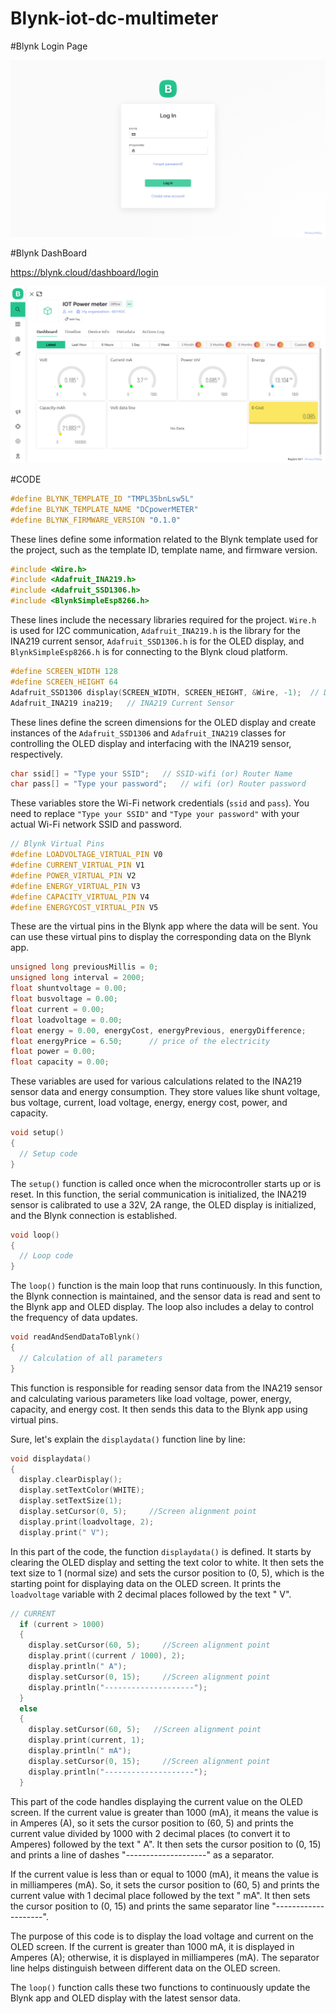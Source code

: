 # Blynk-iot-dc-multimeter
#Blynk Login Page 

![Loginpage](Image/Login.png)


#Blynk DashBoard


https://blynk.cloud/dashboard/login


![Blynk DashBoard](<Image/Blynk dashboard.png>)


#CODE

```cpp
#define BLYNK_TEMPLATE_ID "TMPL35bnLsw5L"
#define BLYNK_TEMPLATE_NAME "DCpowerMETER"
#define BLYNK_FIRMWARE_VERSION "0.1.0"
```
These lines define some information related to the Blynk template used for the project, such as the template ID, template name, and firmware version.

```cpp
#include <Wire.h>
#include <Adafruit_INA219.h>
#include <Adafruit_SSD1306.h>
#include <BlynkSimpleEsp8266.h>
```
These lines include the necessary libraries required for the project. `Wire.h` is used for I2C communication, `Adafruit_INA219.h` is the library for the INA219 current sensor, `Adafruit_SSD1306.h` is for the OLED display, and `BlynkSimpleEsp8266.h` is for connecting to the Blynk cloud platform.

```cpp
#define SCREEN_WIDTH 128
#define SCREEN_HEIGHT 64
Adafruit_SSD1306 display(SCREEN_WIDTH, SCREEN_HEIGHT, &Wire, -1);  // Display 
Adafruit_INA219 ina219;   // INA219 Current Sensor
```
These lines define the screen dimensions for the OLED display and create instances of the `Adafruit_SSD1306` and `Adafruit_INA219` classes for controlling the OLED display and interfacing with the INA219 sensor, respectively.

```cpp
char ssid[] = "Type your SSID";   // SSID-wifi (or) Router Name
char pass[] = "Type your password";   // wifi (or) Router password
```
These variables store the Wi-Fi network credentials (`ssid` and `pass`). You need to replace `"Type your SSID"` and `"Type your password"` with your actual Wi-Fi network SSID and password.

```cpp
// Blynk Virtual Pins
#define LOADVOLTAGE_VIRTUAL_PIN V0    
#define CURRENT_VIRTUAL_PIN V1    
#define POWER_VIRTUAL_PIN V2
#define ENERGY_VIRTUAL_PIN V3
#define CAPACITY_VIRTUAL_PIN V4
#define ENERGYCOST_VIRTUAL_PIN V5
```
These are the virtual pins in the Blynk app where the data will be sent. You can use these virtual pins to display the corresponding data on the Blynk app.

```cpp
unsigned long previousMillis = 0;
unsigned long interval = 2000;
float shuntvoltage = 0.00;
float busvoltage = 0.00;
float current = 0.00;
float loadvoltage = 0.00;
float energy = 0.00, energyCost, energyPrevious, energyDifference;
float energyPrice = 6.50;      // price of the electricity
float power = 0.00;
float capacity = 0.00;
```
These variables are used for various calculations related to the INA219 sensor data and energy consumption. They store values like shunt voltage, bus voltage, current, load voltage, energy, energy cost, power, and capacity.

```cpp
void setup()
{
  // Setup code
}
```
The `setup()` function is called once when the microcontroller starts up or is reset. In this function, the serial communication is initialized, the INA219 sensor is calibrated to use a 32V, 2A range, the OLED display is initialized, and the Blynk connection is established.

```cpp
void loop()
{
  // Loop code
}
```
The `loop()` function is the main loop that runs continuously. In this function, the Blynk connection is maintained, and the sensor data is read and sent to the Blynk app and OLED display. The loop also includes a delay to control the frequency of data updates.

```cpp
void readAndSendDataToBlynk()
{
  // Calculation of all parameters
}
```
This function is responsible for reading sensor data from the INA219 sensor and calculating various parameters like load voltage, power, energy, capacity, and energy cost. It then sends this data to the Blynk app using virtual pins.

Sure, let's explain the `displaydata()` function line by line:

```cpp
void displaydata()
{
  display.clearDisplay();
  display.setTextColor(WHITE);
  display.setTextSize(1);
  display.setCursor(0, 5);     //Screen alignment point
  display.print(loadvoltage, 2);
  display.print(" V");
```
In this part of the code, the function `displaydata()` is defined. It starts by clearing the OLED display and setting the text color to white. It then sets the text size to 1 (normal size) and sets the cursor position to (0, 5), which is the starting point for displaying data on the OLED screen. It prints the `loadvoltage` variable with 2 decimal places followed by the text " V".

```cpp
// CURRENT
  if (current > 1000)
  {
    display.setCursor(60, 5);     //Screen alignment point
    display.print((current / 1000), 2);
    display.println(" A");
    display.setCursor(0, 15);     //Screen alignment point
    display.println("--------------------");
  }
  else
  {
    display.setCursor(60, 5);   //Screen alignment point
    display.print(current, 1);
    display.println(" mA");
    display.setCursor(0, 15);     //Screen alignment point
    display.println("--------------------");
  }
```
This part of the code handles displaying the current value on the OLED screen. If the current value is greater than 1000 (mA), it means the value is in Amperes (A), so it sets the cursor position to (60, 5) and prints the current value divided by 1000 with 2 decimal places (to convert it to Amperes) followed by the text " A". It then sets the cursor position to (0, 15) and prints a line of dashes "--------------------" as a separator.

If the current value is less than or equal to 1000 (mA), it means the value is in milliamperes (mA). So, it sets the cursor position to (60, 5) and prints the current value with 1 decimal place followed by the text " mA". It then sets the cursor position to (0, 15) and prints the same separator line "--------------------".

The purpose of this code is to display the load voltage and current on the OLED screen. If the current is greater than 1000 mA, it is displayed in Amperes (A); otherwise, it is displayed in milliamperes (mA). The separator line helps distinguish between different data on the OLED screen.

The `loop()` function calls these two functions to continuously update the Blynk app and OLED display with the latest sensor data.
